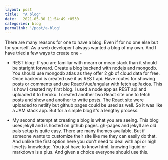 ```yaml
---
layout: post
title:  "A blog"
date:   2021-05-30 11:54:49 +0530
categories: blog
permalink: '/post/a-blog'
---
```


There are many reasons for one to have a blog. Even if for no one else but for yourself. As a web developer I always wanted a blog of my own. And I have tried a few ways to create one -

- REST blog- If you are familiar with mearn or mean stack than it should be staright forward. Create a blog backend with nodejs and mongodb. You should use mongodb atlas as they offer 2 gb of cloud data for free. Once backend is created use it as REST api. Have routes for showing posts or comments and use React/Vue/angular with fetch api/axios. This is how I created my first blog. I used a node app as REST api and uploaded it to heroku. I created another two React site one to fetch posts and show and another to write posts. The React site were uploaded to netlify but github pages could be used as well. So it was like a JAM stack app. But for a simple blog it's a lengthy process.

- My second attempt at creating a blog is what you are seeing. This blog uses jekyll and is hosted on github pages. gh-pages and jekyll are old pals setup is quite easy. There are many themes available. But if someone wants to customize their site like me they can easily do that. And unlike the first option here you don't need to deal with api or high level js knowledge. You just have to know html. knowing liquid or markdown is a plus. And given a choice everyone should use this.